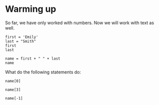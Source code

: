 
# Warming up

So far, we have only worked with numbers. Now we will work with text as well.

    first = 'Emily'
    last = "Smith"
    first
    last

    name = first + " " + last
    name

What do the following statements do:

    name[0]

    name[3]
    
    name[-1]

